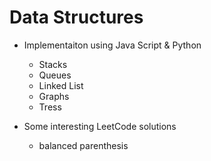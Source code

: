 # Data Structures 

- Implementaiton using Java Script & Python

    - Stacks 
    - Queues
    - Linked List
    - Graphs
    - Tress

- Some interesting LeetCode solutions
    - balanced parenthesis
